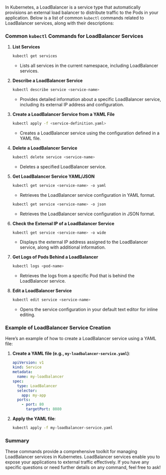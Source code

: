 In Kubernetes, a LoadBalancer is a service type that automatically provisions an external load balancer to distribute traffic to the Pods in your application. Below is a list of common `kubectl` commands related to LoadBalancer services, along with their descriptions:

### Common `kubectl` Commands for LoadBalancer Services

1. **List Services**
   ```bash
   kubectl get services
   ```
   - Lists all services in the current namespace, including LoadBalancer services.

2. **Describe a LoadBalancer Service**
   ```bash
   kubectl describe service <service-name>
   ```
   - Provides detailed information about a specific LoadBalancer service, including its external IP address and configuration.

3. **Create a LoadBalancer Service from a YAML File**
   ```bash
   kubectl apply -f <service-definition.yaml>
   ```
   - Creates a LoadBalancer service using the configuration defined in a YAML file.

4. **Delete a LoadBalancer Service**
   ```bash
   kubectl delete service <service-name>
   ```
   - Deletes a specified LoadBalancer service.

5. **Get LoadBalancer Service YAML/JSON**
   ```bash
   kubectl get service <service-name> -o yaml
   ```
   - Retrieves the LoadBalancer service configuration in YAML format.

   ```bash
   kubectl get service <service-name> -o json
   ```
   - Retrieves the LoadBalancer service configuration in JSON format.

6. **Check the External IP of a LoadBalancer Service**
   ```bash
   kubectl get service <service-name> -o wide
   ```
   - Displays the external IP address assigned to the LoadBalancer service, along with additional information.

7. **Get Logs of Pods Behind a LoadBalancer**
   ```bash
   kubectl logs <pod-name>
   ```
   - Retrieves the logs from a specific Pod that is behind the LoadBalancer service.

8. **Edit a LoadBalancer Service**
   ```bash
   kubectl edit service <service-name>
   ```
   - Opens the service configuration in your default text editor for inline editing.

### Example of LoadBalancer Service Creation

Here’s an example of how to create a LoadBalancer service using a YAML file:

1. **Create a YAML file (e.g., `my-loadbalancer-service.yaml`)**:
   ```yaml
   apiVersion: v1
   kind: Service
   metadata:
     name: my-loadbalancer
   spec:
     type: LoadBalancer
     selector:
       app: my-app
     ports:
       - port: 80
         targetPort: 8080
   ```

2. **Apply the YAML file**:
   ```bash
   kubectl apply -f my-loadbalancer-service.yaml
   ```

### Summary

These commands provide a comprehensive toolkit for managing LoadBalancer services in Kubernetes. LoadBalancer services enable you to expose your applications to external traffic effectively. If you have any specific questions or need further details on any command, feel free to ask!